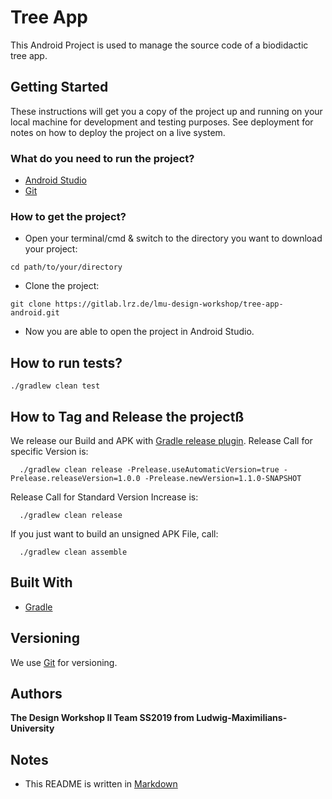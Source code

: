 # Tree App 

This Android Project is used to manage the source code of a biodidactic tree app.

## Getting Started

These instructions will get you a copy of the project up and running on your local machine for development and testing purposes. 
See deployment for notes on how to deploy the project on a live system.

### What do you need to run the project?

- [Android Studio](https://developer.android.com/studio)
- [Git](https://git-scm.com/)

### How to get the project?

- Open your terminal/cmd & switch to the directory you want to download your project: 
```
cd path/to/your/directory
```
- Clone the project: 
```
git clone https://gitlab.lrz.de/lmu-design-workshop/tree-app-android.git
```
- Now you are able to open the project in Android Studio.


## How to run tests?

```
./gradlew clean test
```


## How to Tag and Release the projectß

 We release our Build and APK with [Gradle release plugin](https://github.com/researchgate/gradle-release).
 Release Call for specific Version is:
 
```
  ./gradlew clean release -Prelease.useAutomaticVersion=true -Prelease.releaseVersion=1.0.0 -Prelease.newVersion=1.1.0-SNAPSHOT
```

 Release Call for Standard Version Increase is:
```
  ./gradlew clean release
```

If you just want to build an unsigned APK File, call:
```
  ./gradlew clean assemble
```

## Built With

* [Gradle](https://gradle.org/) 

## Versioning

We use [Git](http://git.org/) for versioning.

## Authors

**The Design Workshop II Team SS2019 from Ludwig-Maximilians-University**

## Notes

* This README is written in [Markdown](https://about.gitlab.com/handbook/product/technical-writing/markdown-guide/)

